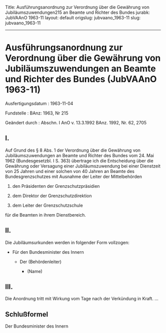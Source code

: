 Title: Ausführungsanordnung zur Verordnung über die Gewährung von Jubiläumszuwendungen215
  an Beamte und Richter des Bundes
jurabk: JubVAAnO 1963-11
layout: default
origslug: jubvaano_1963-11
slug: jubvaano_1963-11

---

# Ausführungsanordnung zur Verordnung über die Gewährung von Jubiläumszuwendungen an Beamte und Richter des Bundes (JubVAAnO 1963-11)

Ausfertigungsdatum
:   1963-11-04

Fundstelle
:   BAnz: 1963, Nr 215

Geändert durch
:   Abschn. I AnO v. 13.3.1992 BAnz. 1992, Nr. 62, 2705


## I.

Auf Grund des § 8 Abs. 1 der Verordnung über die Gewährung von
Jubiläumszuwendungen an Beamte und Richter des Bundes vom 24. Mai 1962
(Bundesgesetzbl. I S. 363) übertrage ich die Entscheidung über die
Gewährung oder Versagung einer Jubiläumszuwendung bei einer Dienstzeit
von 25 Jahren und einer solchen von 40 Jahren an Beamte des
Bundesgrenzschutzes mit Ausnahme der Leiter der Mittelbehörden

1.  den Präsidenten der Grenzschutzpräsidien


2.  dem Direktor der Grenzschutzdirektion


3.  dem Leiter der Grenzschutzschule



für die Beamten in ihrem Dienstbereich.


## II.

Die Jubiläumsurkunden werden in folgender Form vollzogen:

*   Für den Bundesminister des Innern

    *   Der (Behördenleiter)

        *   (Name)











## III.

Die Anordnung tritt mit Wirkung vom Tage nach der Verkündung in Kraft.
...


## Schlußformel

Der Bundesminister des Innern

